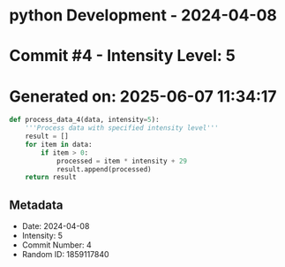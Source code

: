 ﻿# python Development - 2024-04-08
# Commit #4 - Intensity Level: 5
# Generated on: 2025-06-07 11:34:17
```python
def process_data_4(data, intensity=5):
    '''Process data with specified intensity level'''
    result = []
    for item in data:
        if item > 0:
            processed = item * intensity + 29
            result.append(processed)
    return result
```
## Metadata
- Date: 2024-04-08
- Intensity: 5
- Commit Number: 4
- Random ID: 1859117840
